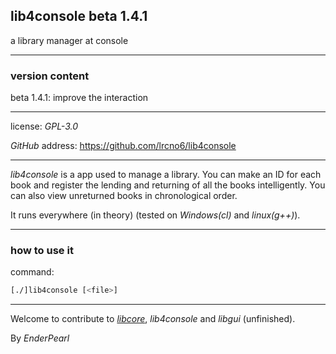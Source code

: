 ## lib4console beta 1.4.1

a library manager at console

---

### version content

beta 1.4.1: improve the interaction

---

license: *GPL-3.0*

*GitHub* address: https://github.com/lrcno6/lib4console

---

*lib4console* is a app used to manage a library. You can make an ID for each book and register the lending and returning of all the books intelligently. You can also view unreturned books in chronological order.

It runs everywhere (in theory) (tested on *Windows(cl)* and *linux(g++)*).

---

### how to use it

command:

```bash
[./]lib4console [<file>]
```

---

Welcome to contribute to [*libcore*](https://github.com/lrcno6/libcore), *lib4console* and *libgui* (unfinished).

By *EnderPearl*